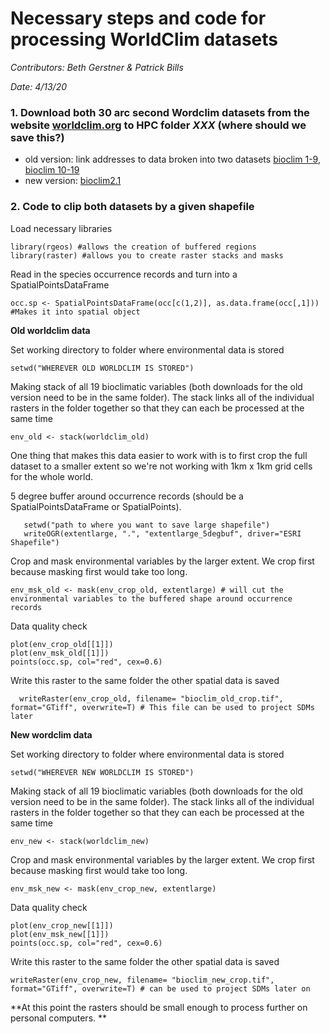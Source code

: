 # Necessary steps and code for processing WorldClim datasets 
*Contributors: Beth Gerstner & Patrick Bills*

*Date: 4/13/20*

### 1. Download both 30 arc second Wordclim datasets from the website [worldclim.org](www.worldclim.org) to HPC folder *XXX* (where should we save this?)
  - old version: link addresses to data broken into two datasets [bioclim 1-9](http://biogeo.ucdavis.edu/data/climate/worldclim/1_4/grid/cur/bio1-9_30s_bil.zip), [bioclim 10-19](https://biogeo.ucdavis.edu/data/worldclim/v2.1/base/wc2.1_30s_bio.zip)
  - new version: [bioclim2.1](https://biogeo.ucdavis.edu/data/worldclim/v2.1/base/wc2.1_30s_bio.zip)

### 2. Code to clip both datasets by a given shapefile

Load necessary libraries 

```library(rgdal) #reads in shapefile
library(rgeos) #allows the creation of buffered regions
library(raster) #allows you to create raster stacks and masks
```

Read in the species occurrence records and turn into a SpatialPointsDataFrame

```occ <- read.csv("Path to csv with all occurrence records") 
occ.sp <- SpatialPointsDataFrame(occ[c(1,2)], as.data.frame(occ[,1])) #Makes it into spatial object 
```

**Old worldclim data**

Set working directory to folder where environmental data is stored 

```setwd("WHEREVER OLD WORLDCLIM IS STORED")```

Making stack of all 19 bioclimatic variables (both downloads for the old version need to be in the same folder). The stack links all of the individual rasters in the folder together so that they can each be processed at the same time

```worldclim_old <- list.files(pattern='bil', full.names=TRUE)
env_old <- stack(worldclim_old)
```

One thing that makes this data easier to work with is to first crop the full dataset to a smaller extent so we're not working with 1km x 1km grid cells for the whole world. 

5 degree buffer around occurrence records (should be a SpatialPointsDataFrame or SpatialPoints). 
```extentlarge <- gBuffer(occ.sp, width=5)
   setwd("path to where you want to save large shapefile")
   writeOGR(extentlarge, ".", "extentlarge_5degbuf", driver="ESRI Shapefile")
```

Crop and mask environmental variables by the larger extent. We crop first because masking first would take too long.
```env_crop_old <- crop(env_old, extentlarge) # will be a box
env_msk_old <- mask(env_crop_old, extentlarge) # will cut the environmental variables to the buffered shape around occurrence records
```

Data quality check
```
plot(env_crop_old[[1]])
plot(env_msk_old[[1]])
points(occ.sp, col="red", cex=0.6)
```

Write this raster to the same folder the other spatial data is saved
```writeRaster(env_msk_old, filename= "bioclim_old_msk.tif", format="GTiff", overwrite=T)
  writeRaster(env_crop_old, filename= "bioclim_old_crop.tif", format="GTiff", overwrite=T) # This file can be used to project SDMs later 
```

**New wordclim data**

Set working directory to folder where environmental data is stored 

```setwd("WHEREVER NEW WORLDCLIM IS STORED")```

Making stack of all 19 bioclimatic variables (both downloads for the old version need to be in the same folder). The stack links all of the individual rasters in the folder together so that they can each be processed at the same time

```worldclim_new <- list.files(pattern='bil', full.names=TRUE)
env_new <- stack(worldclim_new)
```

Crop and mask environmental variables by the larger extent. We crop first because masking first would take too long.
```env_crop_new <- crop(env_new, extentlarge)
env_msk_new <- mask(env_crop_new, extentlarge)
```

Data quality check
```
plot(env_crop_new[[1]])
plot(env_msk_new[[1]])
points(occ.sp, col="red", cex=0.6)
```

Write this raster to the same folder the other spatial data is saved
```writeRaster(env_msk_new, filename= "bioclim_new_msk.tif", format="GTiff", overwrite=T)
writeRaster(env_crop_new, filename= "bioclim_new_crop.tif", format="GTiff", overwrite=T) # can be used to project SDMs later on
```

**At this point the rasters should be small enough to process further on personal computers. **








